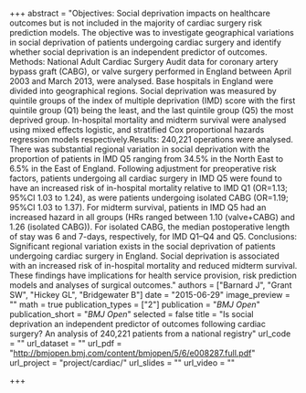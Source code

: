+++
abstract = "Objectives: Social deprivation impacts on healthcare outcomes but is not included in the majority of cardiac surgery risk prediction models. The objective was to investigate geographical variations in social deprivation of patients undergoing cardiac surgery and identify whether social deprivation is an independent predictor of outcomes. Methods: National Adult Cardiac Surgery Audit data for coronary artery bypass graft (CABG), or valve surgery performed in England between April 2003 and March 2013, were analysed. Base hospitals in England were divided into geographical regions. Social deprivation was measured by quintile groups of the index of multiple deprivation (IMD) score with the first quintile group (Q1) being the least, and the last quintile group (Q5) the most deprived group. In-hospital mortality and midterm survival were analysed using mixed effects logistic, and stratified Cox proportional hazards regression models respectively.Results: 240,221 operations were analysed. There was substantial regional variation in social deprivation with the proportion of patients in IMD Q5 ranging from 34.5% in the North East to 6.5% in the East of England. Following adjustment for preoperative risk factors, patients undergoing all cardiac surgery in IMD Q5 were found to have an increased risk of in-hospital mortality relative to IMD Q1 (OR=1.13; 95%CI 1.03 to 1.24), as were patients undergoing isolated CABG (OR=1.19; 95%CI 1.03 to 1.37). For midterm survival, patients in IMD Q5 had an increased hazard in all groups (HRs ranged between 1.10 (valve+CABG) and 1.26 (isolated CABG)). For isolated CABG, the median postoperative length of stay was 6 and 7-days, respectively, for IMD Q1–Q4 and Q5. Conclusions: Significant regional variation exists in the social deprivation of patients undergoing cardiac surgery in England. Social deprivation is associated with an increased risk of in-hospital mortality and reduced midterm survival. These findings have implications for health service provision, risk prediction models and analyses of surgical outcomes."
authors = ["Barnard J", "Grant SW", "Hickey GL", "Bridgewater B"]
date = "2015-06-29"
image_preview = ""
math = true
publication_types = ["2"]
publication = "*BMJ Open*"
publication_short = "*BMJ Open*"
selected = false
title = "Is social deprivation an independent predictor of outcomes following cardiac surgery? An analysis of 240,221 patients from a national registry"
url_code = ""
url_dataset = ""
url_pdf = "http://bmjopen.bmj.com/content/bmjopen/5/6/e008287.full.pdf"
url_project = "project/cardiac/"
url_slides = ""
url_video = ""

+++

